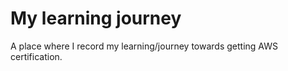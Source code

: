 # My learning journey
A place where I record my learning/journey towards getting AWS certification. 
